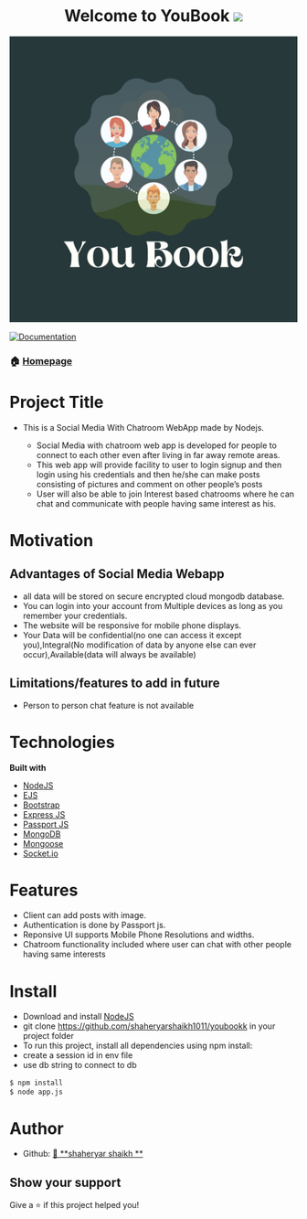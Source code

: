 <h1 align="center">Welcome to YouBook  <img src="https://media.giphy.com/media/hvRJCLFzcasrR4ia7z/giphy.gif" width="25px"></h1>
<p align="center">
 <img src="https://github.com/shaheryarshaikh1011/youbookk/blob/master/public/logo/YouBook.jpg" width=700 height=500>
</p>

<p>
  <a href="https://github.com/shaheryarshaikh1011/youbook#readme" target="_blank">
    <img alt="Documentation" src="https://img.shields.io/badge/documentation-yes-brightgreen.svg" />
  </a>
</p>

### 🏠 [Homepage](#)

# Project Title
* This is a Social Media With Chatroom WebApp made by Nodejs.

  *	 Social Media with chatroom web app is developed for people to connect to each other even after living in far away remote areas.
  *	 This web app will provide facility to user to login signup and then login using his credentials and then he/she can make posts consisting of pictures and comment on other people’s posts
  *	 User will also be able to join Interest based chatrooms where he can chat and communicate with people having same interest as his.



# Motivation

## Advantages of Social Media Webapp

* 	all data will be stored on secure encrypted cloud mongodb database.
* 	You can login into your account from Multiple devices as long as you remember your credentials.
* 	The website will be responsive for mobile phone displays.
*   Your Data will be confidential(no one can access it except you),Integral(No modification of data by anyone else can ever occur),Available(data will always be available)

## Limitations/features to add in future

* Person to person chat feature is not available

# Technologies

<b>Built with</b>

- [NodeJS](https://nodejs.org/en/)
- [EJS](https://ejs.co/)
- [Bootstrap](https://getbootstrap.com/)
- [Express JS](https://expressjs.com/)
- [Passport JS](http://www.passportjs.org/)
- [MongoDB](https://www.mongodb.com/)
- [Mongoose](https://mongoosejs.com/)
- [Socket.io](https://socket.io/)




# Features


* Client can add posts with image.
* Authentication is done by Passport js.
* Reponsive UI supports Mobile Phone Resolutions and widths.
* Chatroom functionality included where user can chat with other people having same interests

# Install

* Download and install [NodeJS](https://nodejs.org/en/)
* git clone https://github.com/shaheryarshaikh1011/youbookk in your project folder
* To run this project, install all dependencies using npm install:
* create a session id in env file
* use db string to connect to db


```
$ npm install
$ node app.js
```



# Author



* Github: [👤 **shaheryar shaikh **](https://github.com/shaheryarshaikh1011)

## Show your support

Give a ⭐️ if this project helped you!
